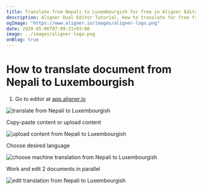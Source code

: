 ```yaml
---
title: Translate from Nepali to Luxembourgish for free in Aligner Editor
description: Aligner Dual Editor Tutorial. How to translate for free from Nepali to Luxembourgish. Aligner is multilingual document management platform. 
ogImage: "https://www.aligner.io/images/aligner-logo.png"
date: 2020-05-06T07:09:21+03:00
image: ../images/aligner-logo.png
onBlog: true
---
```


# How to translate document from Nepali to Luxembourgish

1. Go to editor at [app.aligner.io](https://app.aligner.io "Aligner App web page")

![translate from Nepali to Luxembourgish](../aligner-blank-editor.png "translate from Nepali to Luxembourgish")

Copy-paste content or upload content

![upload content from Nepali to Luxembourgish](../aligner-uploaded-document.png "upload content from Nepali to Luxembourgish")

Choose desired language

![choose machine translation from Nepali to Luxembourgish](../aligner-language-dropdown.png "choose machine translation from Nepali to Luxembourgish")

Work and edit 2 documents in parallel

![edit translation from Nepali to Luxembourgish](../aligner-double-sitded-editor.png "edit translation from Nepali to Luxembourgish")

